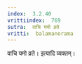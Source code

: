 ```yaml
---
index:  3.2.40
vrittiindex:  769
sutra:  वाचि यमो व्रते
vritti:  balamanorama 
---
```


वाचि यमो व्रते। इत्यादि व्यक्तम्। 

